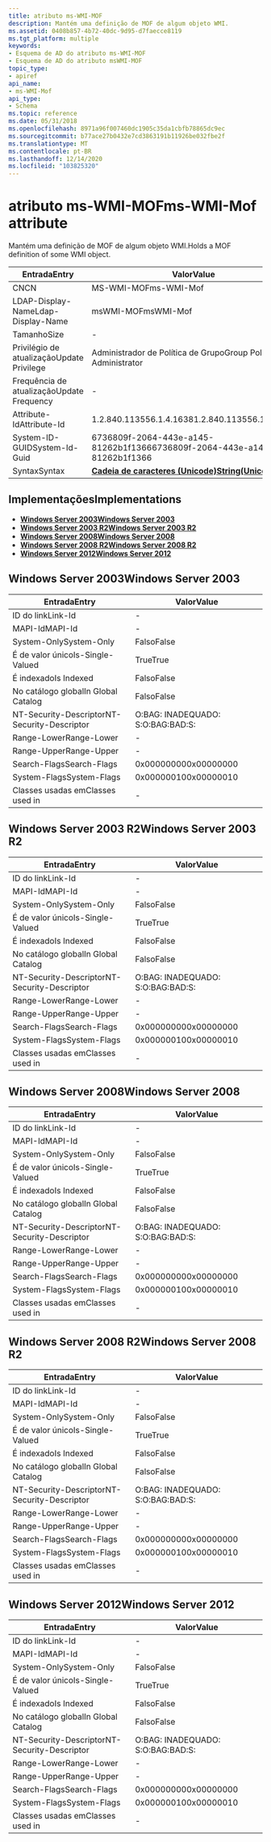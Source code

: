 ```yaml
---
title: atributo ms-WMI-MOF
description: Mantém uma definição de MOF de algum objeto WMI.
ms.assetid: 0408b857-4b72-40dc-9d95-d7faecce8119
ms.tgt_platform: multiple
keywords:
- Esquema de AD do atributo ms-WMI-MOF
- Esquema de AD do atributo msWMI-MOF
topic_type:
- apiref
api_name:
- ms-WMI-Mof
api_type:
- Schema
ms.topic: reference
ms.date: 05/31/2018
ms.openlocfilehash: 8971a96f007460dc1905c35da1cbfb78865dc9ec
ms.sourcegitcommit: b77ace27b0432e7cd3863191b11926be032fbe2f
ms.translationtype: MT
ms.contentlocale: pt-BR
ms.lasthandoff: 12/14/2020
ms.locfileid: "103825320"
---
```

# <a name="ms-wmi-mof-attribute"></a><span data-ttu-id="717e2-105">atributo ms-WMI-MOF</span><span class="sxs-lookup"><span data-stu-id="717e2-105">ms-WMI-Mof attribute</span></span>

<span data-ttu-id="717e2-106">Mantém uma definição de MOF de algum objeto WMI.</span><span class="sxs-lookup"><span data-stu-id="717e2-106">Holds a MOF definition of some WMI object.</span></span>



| <span data-ttu-id="717e2-107">Entrada</span><span class="sxs-lookup"><span data-stu-id="717e2-107">Entry</span></span> | <span data-ttu-id="717e2-108">Valor</span><span class="sxs-lookup"><span data-stu-id="717e2-108">Value</span></span> |
|-------------------|---------------------------------------------|
| <span data-ttu-id="717e2-109">CN</span><span class="sxs-lookup"><span data-stu-id="717e2-109">CN</span></span>                | <span data-ttu-id="717e2-110">MS-WMI-MOF</span><span class="sxs-lookup"><span data-stu-id="717e2-110">ms-WMI-Mof</span></span>                                  |
| <span data-ttu-id="717e2-111">LDAP-Display-Name</span><span class="sxs-lookup"><span data-stu-id="717e2-111">Ldap-Display-Name</span></span> | <span data-ttu-id="717e2-112">msWMI-MOF</span><span class="sxs-lookup"><span data-stu-id="717e2-112">msWMI-Mof</span></span>                                   |
| <span data-ttu-id="717e2-113">Tamanho</span><span class="sxs-lookup"><span data-stu-id="717e2-113">Size</span></span>              | \-                                          |
| <span data-ttu-id="717e2-114">Privilégio de atualização</span><span class="sxs-lookup"><span data-stu-id="717e2-114">Update Privilege</span></span>  | <span data-ttu-id="717e2-115">Administrador de Política de Grupo</span><span class="sxs-lookup"><span data-stu-id="717e2-115">Group Policy Administrator</span></span>                  |
| <span data-ttu-id="717e2-116">Frequência de atualização</span><span class="sxs-lookup"><span data-stu-id="717e2-116">Update Frequency</span></span>  | \-                                          |
| <span data-ttu-id="717e2-117">Attribute-Id</span><span class="sxs-lookup"><span data-stu-id="717e2-117">Attribute-Id</span></span>      | <span data-ttu-id="717e2-118">1.2.840.113556.1.4.1638</span><span class="sxs-lookup"><span data-stu-id="717e2-118">1.2.840.113556.1.4.1638</span></span>                     |
| <span data-ttu-id="717e2-119">System-ID-GUID</span><span class="sxs-lookup"><span data-stu-id="717e2-119">System-Id-Guid</span></span>    | <span data-ttu-id="717e2-120">6736809f-2064-443e-a145-81262b1f1366</span><span class="sxs-lookup"><span data-stu-id="717e2-120">6736809f-2064-443e-a145-81262b1f1366</span></span>        |
| <span data-ttu-id="717e2-121">Syntax</span><span class="sxs-lookup"><span data-stu-id="717e2-121">Syntax</span></span>            | [<span data-ttu-id="717e2-122">**Cadeia de caracteres (Unicode)**</span><span class="sxs-lookup"><span data-stu-id="717e2-122">**String(Unicode)**</span></span>](s-string-unicode.md) |



## <a name="implementations"></a><span data-ttu-id="717e2-123">Implementações</span><span class="sxs-lookup"><span data-stu-id="717e2-123">Implementations</span></span>

-   [<span data-ttu-id="717e2-124">**Windows Server 2003**</span><span class="sxs-lookup"><span data-stu-id="717e2-124">**Windows Server 2003**</span></span>](#windows-server-2003)
-   [<span data-ttu-id="717e2-125">**Windows Server 2003 R2**</span><span class="sxs-lookup"><span data-stu-id="717e2-125">**Windows Server 2003 R2**</span></span>](#windows-server-2003-r2)
-   [<span data-ttu-id="717e2-126">**Windows Server 2008**</span><span class="sxs-lookup"><span data-stu-id="717e2-126">**Windows Server 2008**</span></span>](#windows-server-2008)
-   [<span data-ttu-id="717e2-127">**Windows Server 2008 R2**</span><span class="sxs-lookup"><span data-stu-id="717e2-127">**Windows Server 2008 R2**</span></span>](#windows-server-2008-r2)
-   [<span data-ttu-id="717e2-128">**Windows Server 2012**</span><span class="sxs-lookup"><span data-stu-id="717e2-128">**Windows Server 2012**</span></span>](#windows-server-2012)

## <a name="windows-server-2003"></a><span data-ttu-id="717e2-129">Windows Server 2003</span><span class="sxs-lookup"><span data-stu-id="717e2-129">Windows Server 2003</span></span>



| <span data-ttu-id="717e2-130">Entrada</span><span class="sxs-lookup"><span data-stu-id="717e2-130">Entry</span></span> | <span data-ttu-id="717e2-131">Valor</span><span class="sxs-lookup"><span data-stu-id="717e2-131">Value</span></span> |
|------------------------|--------------|
| <span data-ttu-id="717e2-132">ID do link</span><span class="sxs-lookup"><span data-stu-id="717e2-132">Link-Id</span></span>                | \-           |
| <span data-ttu-id="717e2-133">MAPI-Id</span><span class="sxs-lookup"><span data-stu-id="717e2-133">MAPI-Id</span></span>                | \-           |
| <span data-ttu-id="717e2-134">System-Only</span><span class="sxs-lookup"><span data-stu-id="717e2-134">System-Only</span></span>            | <span data-ttu-id="717e2-135">Falso</span><span class="sxs-lookup"><span data-stu-id="717e2-135">False</span></span>        |
| <span data-ttu-id="717e2-136">É de valor único</span><span class="sxs-lookup"><span data-stu-id="717e2-136">Is-Single-Valued</span></span>       | <span data-ttu-id="717e2-137">True</span><span class="sxs-lookup"><span data-stu-id="717e2-137">True</span></span>         |
| <span data-ttu-id="717e2-138">É indexado</span><span class="sxs-lookup"><span data-stu-id="717e2-138">Is Indexed</span></span>             | <span data-ttu-id="717e2-139">Falso</span><span class="sxs-lookup"><span data-stu-id="717e2-139">False</span></span>        |
| <span data-ttu-id="717e2-140">No catálogo global</span><span class="sxs-lookup"><span data-stu-id="717e2-140">In Global Catalog</span></span>      | <span data-ttu-id="717e2-141">Falso</span><span class="sxs-lookup"><span data-stu-id="717e2-141">False</span></span>        |
| <span data-ttu-id="717e2-142">NT-Security-Descriptor</span><span class="sxs-lookup"><span data-stu-id="717e2-142">NT-Security-Descriptor</span></span> | <span data-ttu-id="717e2-143">O:BAG: INADEQUADO: S:</span><span class="sxs-lookup"><span data-stu-id="717e2-143">O:BAG:BAD:S:</span></span> |
| <span data-ttu-id="717e2-144">Range-Lower</span><span class="sxs-lookup"><span data-stu-id="717e2-144">Range-Lower</span></span>            | \-           |
| <span data-ttu-id="717e2-145">Range-Upper</span><span class="sxs-lookup"><span data-stu-id="717e2-145">Range-Upper</span></span>            | \-           |
| <span data-ttu-id="717e2-146">Search-Flags</span><span class="sxs-lookup"><span data-stu-id="717e2-146">Search-Flags</span></span>           | <span data-ttu-id="717e2-147">0x00000000</span><span class="sxs-lookup"><span data-stu-id="717e2-147">0x00000000</span></span>   |
| <span data-ttu-id="717e2-148">System-Flags</span><span class="sxs-lookup"><span data-stu-id="717e2-148">System-Flags</span></span>           | <span data-ttu-id="717e2-149">0x00000010</span><span class="sxs-lookup"><span data-stu-id="717e2-149">0x00000010</span></span>   |
| <span data-ttu-id="717e2-150">Classes usadas em</span><span class="sxs-lookup"><span data-stu-id="717e2-150">Classes used in</span></span>        | \-           |



## <a name="windows-server-2003-r2"></a><span data-ttu-id="717e2-151">Windows Server 2003 R2</span><span class="sxs-lookup"><span data-stu-id="717e2-151">Windows Server 2003 R2</span></span>



| <span data-ttu-id="717e2-152">Entrada</span><span class="sxs-lookup"><span data-stu-id="717e2-152">Entry</span></span> | <span data-ttu-id="717e2-153">Valor</span><span class="sxs-lookup"><span data-stu-id="717e2-153">Value</span></span> |
|------------------------|--------------|
| <span data-ttu-id="717e2-154">ID do link</span><span class="sxs-lookup"><span data-stu-id="717e2-154">Link-Id</span></span>                | \-           |
| <span data-ttu-id="717e2-155">MAPI-Id</span><span class="sxs-lookup"><span data-stu-id="717e2-155">MAPI-Id</span></span>                | \-           |
| <span data-ttu-id="717e2-156">System-Only</span><span class="sxs-lookup"><span data-stu-id="717e2-156">System-Only</span></span>            | <span data-ttu-id="717e2-157">Falso</span><span class="sxs-lookup"><span data-stu-id="717e2-157">False</span></span>        |
| <span data-ttu-id="717e2-158">É de valor único</span><span class="sxs-lookup"><span data-stu-id="717e2-158">Is-Single-Valued</span></span>       | <span data-ttu-id="717e2-159">True</span><span class="sxs-lookup"><span data-stu-id="717e2-159">True</span></span>         |
| <span data-ttu-id="717e2-160">É indexado</span><span class="sxs-lookup"><span data-stu-id="717e2-160">Is Indexed</span></span>             | <span data-ttu-id="717e2-161">Falso</span><span class="sxs-lookup"><span data-stu-id="717e2-161">False</span></span>        |
| <span data-ttu-id="717e2-162">No catálogo global</span><span class="sxs-lookup"><span data-stu-id="717e2-162">In Global Catalog</span></span>      | <span data-ttu-id="717e2-163">Falso</span><span class="sxs-lookup"><span data-stu-id="717e2-163">False</span></span>        |
| <span data-ttu-id="717e2-164">NT-Security-Descriptor</span><span class="sxs-lookup"><span data-stu-id="717e2-164">NT-Security-Descriptor</span></span> | <span data-ttu-id="717e2-165">O:BAG: INADEQUADO: S:</span><span class="sxs-lookup"><span data-stu-id="717e2-165">O:BAG:BAD:S:</span></span> |
| <span data-ttu-id="717e2-166">Range-Lower</span><span class="sxs-lookup"><span data-stu-id="717e2-166">Range-Lower</span></span>            | \-           |
| <span data-ttu-id="717e2-167">Range-Upper</span><span class="sxs-lookup"><span data-stu-id="717e2-167">Range-Upper</span></span>            | \-           |
| <span data-ttu-id="717e2-168">Search-Flags</span><span class="sxs-lookup"><span data-stu-id="717e2-168">Search-Flags</span></span>           | <span data-ttu-id="717e2-169">0x00000000</span><span class="sxs-lookup"><span data-stu-id="717e2-169">0x00000000</span></span>   |
| <span data-ttu-id="717e2-170">System-Flags</span><span class="sxs-lookup"><span data-stu-id="717e2-170">System-Flags</span></span>           | <span data-ttu-id="717e2-171">0x00000010</span><span class="sxs-lookup"><span data-stu-id="717e2-171">0x00000010</span></span>   |
| <span data-ttu-id="717e2-172">Classes usadas em</span><span class="sxs-lookup"><span data-stu-id="717e2-172">Classes used in</span></span>        | \-           |



## <a name="windows-server-2008"></a><span data-ttu-id="717e2-173">Windows Server 2008</span><span class="sxs-lookup"><span data-stu-id="717e2-173">Windows Server 2008</span></span>



| <span data-ttu-id="717e2-174">Entrada</span><span class="sxs-lookup"><span data-stu-id="717e2-174">Entry</span></span> | <span data-ttu-id="717e2-175">Valor</span><span class="sxs-lookup"><span data-stu-id="717e2-175">Value</span></span> |
|------------------------|--------------|
| <span data-ttu-id="717e2-176">ID do link</span><span class="sxs-lookup"><span data-stu-id="717e2-176">Link-Id</span></span>                | \-           |
| <span data-ttu-id="717e2-177">MAPI-Id</span><span class="sxs-lookup"><span data-stu-id="717e2-177">MAPI-Id</span></span>                | \-           |
| <span data-ttu-id="717e2-178">System-Only</span><span class="sxs-lookup"><span data-stu-id="717e2-178">System-Only</span></span>            | <span data-ttu-id="717e2-179">Falso</span><span class="sxs-lookup"><span data-stu-id="717e2-179">False</span></span>        |
| <span data-ttu-id="717e2-180">É de valor único</span><span class="sxs-lookup"><span data-stu-id="717e2-180">Is-Single-Valued</span></span>       | <span data-ttu-id="717e2-181">True</span><span class="sxs-lookup"><span data-stu-id="717e2-181">True</span></span>         |
| <span data-ttu-id="717e2-182">É indexado</span><span class="sxs-lookup"><span data-stu-id="717e2-182">Is Indexed</span></span>             | <span data-ttu-id="717e2-183">Falso</span><span class="sxs-lookup"><span data-stu-id="717e2-183">False</span></span>        |
| <span data-ttu-id="717e2-184">No catálogo global</span><span class="sxs-lookup"><span data-stu-id="717e2-184">In Global Catalog</span></span>      | <span data-ttu-id="717e2-185">Falso</span><span class="sxs-lookup"><span data-stu-id="717e2-185">False</span></span>        |
| <span data-ttu-id="717e2-186">NT-Security-Descriptor</span><span class="sxs-lookup"><span data-stu-id="717e2-186">NT-Security-Descriptor</span></span> | <span data-ttu-id="717e2-187">O:BAG: INADEQUADO: S:</span><span class="sxs-lookup"><span data-stu-id="717e2-187">O:BAG:BAD:S:</span></span> |
| <span data-ttu-id="717e2-188">Range-Lower</span><span class="sxs-lookup"><span data-stu-id="717e2-188">Range-Lower</span></span>            | \-           |
| <span data-ttu-id="717e2-189">Range-Upper</span><span class="sxs-lookup"><span data-stu-id="717e2-189">Range-Upper</span></span>            | \-           |
| <span data-ttu-id="717e2-190">Search-Flags</span><span class="sxs-lookup"><span data-stu-id="717e2-190">Search-Flags</span></span>           | <span data-ttu-id="717e2-191">0x00000000</span><span class="sxs-lookup"><span data-stu-id="717e2-191">0x00000000</span></span>   |
| <span data-ttu-id="717e2-192">System-Flags</span><span class="sxs-lookup"><span data-stu-id="717e2-192">System-Flags</span></span>           | <span data-ttu-id="717e2-193">0x00000010</span><span class="sxs-lookup"><span data-stu-id="717e2-193">0x00000010</span></span>   |
| <span data-ttu-id="717e2-194">Classes usadas em</span><span class="sxs-lookup"><span data-stu-id="717e2-194">Classes used in</span></span>        | \-           |



## <a name="windows-server-2008-r2"></a><span data-ttu-id="717e2-195">Windows Server 2008 R2</span><span class="sxs-lookup"><span data-stu-id="717e2-195">Windows Server 2008 R2</span></span>



| <span data-ttu-id="717e2-196">Entrada</span><span class="sxs-lookup"><span data-stu-id="717e2-196">Entry</span></span> | <span data-ttu-id="717e2-197">Valor</span><span class="sxs-lookup"><span data-stu-id="717e2-197">Value</span></span> |
|------------------------|--------------|
| <span data-ttu-id="717e2-198">ID do link</span><span class="sxs-lookup"><span data-stu-id="717e2-198">Link-Id</span></span>                | \-           |
| <span data-ttu-id="717e2-199">MAPI-Id</span><span class="sxs-lookup"><span data-stu-id="717e2-199">MAPI-Id</span></span>                | \-           |
| <span data-ttu-id="717e2-200">System-Only</span><span class="sxs-lookup"><span data-stu-id="717e2-200">System-Only</span></span>            | <span data-ttu-id="717e2-201">Falso</span><span class="sxs-lookup"><span data-stu-id="717e2-201">False</span></span>        |
| <span data-ttu-id="717e2-202">É de valor único</span><span class="sxs-lookup"><span data-stu-id="717e2-202">Is-Single-Valued</span></span>       | <span data-ttu-id="717e2-203">True</span><span class="sxs-lookup"><span data-stu-id="717e2-203">True</span></span>         |
| <span data-ttu-id="717e2-204">É indexado</span><span class="sxs-lookup"><span data-stu-id="717e2-204">Is Indexed</span></span>             | <span data-ttu-id="717e2-205">Falso</span><span class="sxs-lookup"><span data-stu-id="717e2-205">False</span></span>        |
| <span data-ttu-id="717e2-206">No catálogo global</span><span class="sxs-lookup"><span data-stu-id="717e2-206">In Global Catalog</span></span>      | <span data-ttu-id="717e2-207">Falso</span><span class="sxs-lookup"><span data-stu-id="717e2-207">False</span></span>        |
| <span data-ttu-id="717e2-208">NT-Security-Descriptor</span><span class="sxs-lookup"><span data-stu-id="717e2-208">NT-Security-Descriptor</span></span> | <span data-ttu-id="717e2-209">O:BAG: INADEQUADO: S:</span><span class="sxs-lookup"><span data-stu-id="717e2-209">O:BAG:BAD:S:</span></span> |
| <span data-ttu-id="717e2-210">Range-Lower</span><span class="sxs-lookup"><span data-stu-id="717e2-210">Range-Lower</span></span>            | \-           |
| <span data-ttu-id="717e2-211">Range-Upper</span><span class="sxs-lookup"><span data-stu-id="717e2-211">Range-Upper</span></span>            | \-           |
| <span data-ttu-id="717e2-212">Search-Flags</span><span class="sxs-lookup"><span data-stu-id="717e2-212">Search-Flags</span></span>           | <span data-ttu-id="717e2-213">0x00000000</span><span class="sxs-lookup"><span data-stu-id="717e2-213">0x00000000</span></span>   |
| <span data-ttu-id="717e2-214">System-Flags</span><span class="sxs-lookup"><span data-stu-id="717e2-214">System-Flags</span></span>           | <span data-ttu-id="717e2-215">0x00000010</span><span class="sxs-lookup"><span data-stu-id="717e2-215">0x00000010</span></span>   |
| <span data-ttu-id="717e2-216">Classes usadas em</span><span class="sxs-lookup"><span data-stu-id="717e2-216">Classes used in</span></span>        | \-           |



## <a name="windows-server-2012"></a><span data-ttu-id="717e2-217">Windows Server 2012</span><span class="sxs-lookup"><span data-stu-id="717e2-217">Windows Server 2012</span></span>



| <span data-ttu-id="717e2-218">Entrada</span><span class="sxs-lookup"><span data-stu-id="717e2-218">Entry</span></span> | <span data-ttu-id="717e2-219">Valor</span><span class="sxs-lookup"><span data-stu-id="717e2-219">Value</span></span> |
|------------------------|--------------|
| <span data-ttu-id="717e2-220">ID do link</span><span class="sxs-lookup"><span data-stu-id="717e2-220">Link-Id</span></span>                | \-           |
| <span data-ttu-id="717e2-221">MAPI-Id</span><span class="sxs-lookup"><span data-stu-id="717e2-221">MAPI-Id</span></span>                | \-           |
| <span data-ttu-id="717e2-222">System-Only</span><span class="sxs-lookup"><span data-stu-id="717e2-222">System-Only</span></span>            | <span data-ttu-id="717e2-223">Falso</span><span class="sxs-lookup"><span data-stu-id="717e2-223">False</span></span>        |
| <span data-ttu-id="717e2-224">É de valor único</span><span class="sxs-lookup"><span data-stu-id="717e2-224">Is-Single-Valued</span></span>       | <span data-ttu-id="717e2-225">True</span><span class="sxs-lookup"><span data-stu-id="717e2-225">True</span></span>         |
| <span data-ttu-id="717e2-226">É indexado</span><span class="sxs-lookup"><span data-stu-id="717e2-226">Is Indexed</span></span>             | <span data-ttu-id="717e2-227">Falso</span><span class="sxs-lookup"><span data-stu-id="717e2-227">False</span></span>        |
| <span data-ttu-id="717e2-228">No catálogo global</span><span class="sxs-lookup"><span data-stu-id="717e2-228">In Global Catalog</span></span>      | <span data-ttu-id="717e2-229">Falso</span><span class="sxs-lookup"><span data-stu-id="717e2-229">False</span></span>        |
| <span data-ttu-id="717e2-230">NT-Security-Descriptor</span><span class="sxs-lookup"><span data-stu-id="717e2-230">NT-Security-Descriptor</span></span> | <span data-ttu-id="717e2-231">O:BAG: INADEQUADO: S:</span><span class="sxs-lookup"><span data-stu-id="717e2-231">O:BAG:BAD:S:</span></span> |
| <span data-ttu-id="717e2-232">Range-Lower</span><span class="sxs-lookup"><span data-stu-id="717e2-232">Range-Lower</span></span>            | \-           |
| <span data-ttu-id="717e2-233">Range-Upper</span><span class="sxs-lookup"><span data-stu-id="717e2-233">Range-Upper</span></span>            | \-           |
| <span data-ttu-id="717e2-234">Search-Flags</span><span class="sxs-lookup"><span data-stu-id="717e2-234">Search-Flags</span></span>           | <span data-ttu-id="717e2-235">0x00000000</span><span class="sxs-lookup"><span data-stu-id="717e2-235">0x00000000</span></span>   |
| <span data-ttu-id="717e2-236">System-Flags</span><span class="sxs-lookup"><span data-stu-id="717e2-236">System-Flags</span></span>           | <span data-ttu-id="717e2-237">0x00000010</span><span class="sxs-lookup"><span data-stu-id="717e2-237">0x00000010</span></span>   |
| <span data-ttu-id="717e2-238">Classes usadas em</span><span class="sxs-lookup"><span data-stu-id="717e2-238">Classes used in</span></span>        | \-           |



 

 





